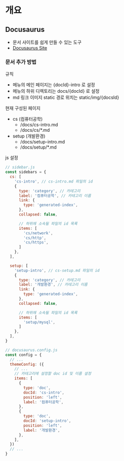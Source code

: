 # 개요

## Docusaurus

- 문서 사이트를 쉽게 만들 수 있는 도구
- [Docusaurus Site](https://docusaurus.io/ko)

### 문서 추가 방법

규칙

- 메뉴의 메인 페이지는 {docId}-intro 로 설정
- 메뉴의 하위 디렉토리는 docs/{docId} 로 설정
- md 링크 이미지 static 경로 위치는 static/img/{docsId}

현재 구성된 페이지

- cs (컴퓨터공학)
  - /docs/cs-intro.md
  - /docs/cs/*.md
- setup (개발환경)
  - /docs/setup-intro.md
  - /docs/setup/*.md

js 설정

```js
// sidebar.js
const sidebars = {
  cs: [
    'cs-intro', // cs-intro.md 파일의 id
    {
      type: 'category', // 카테고리
      label: '컴퓨터공학', // 카테고리 이름
      link: {
        type: 'generated-index',
      },
      collapsed: false,

      // 하위에 소속될 파일의 id 목록
      items: [
        'cs/network',
        'cs/http',
        'cs/https',
      ]
    },
  ],

  setup: [
    'setup-intro', // cs-setup.md 파일의 id
    {
      type: 'category', // 카테고리
      label: '개발환경', // 카테고리 이름
      link: {
        type: 'generated-index',
      },
      collapsed: false,

      // 하위에 소속될 파일의 id 목록
      items: [
        'setup/mysql',
      ]
    },
  ],
}
```

```js
// docusaurus.config.js
const config = {
  // ...
  themeConfig: ({
    // ...
    // 카테고리에 설정할 doc id 및 이름 설정
    items: [
      {
        type: 'doc',
        docId: 'cs-intro',
        position: 'left',
        label: '컴퓨터공학',
      },
      {
        type: 'doc',
        docId: 'setup-intro',
        position: 'left',
        label: '개발환경',
      },
    ],
  })
  // ...
}
```